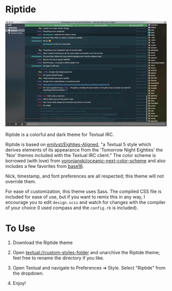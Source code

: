 # Riptide

![Screenshot of Riptide theme](screenshot.png?raw=true)

Riptide is a colorful and dark theme for Textual IRC.

Riptide is based on [emilyst/Eighties-Aligned](https://github.com/emilyst/Eighties-Aligned), "a Textual 5 style which derives elements of its appearance from the 'Tomorrow Night Eighties' the 'Nox' themes included with the Textual IRC client." The color scheme is borrowed (with love) from [voronianski/oceanic-next-color-scheme](https://github.com/voronianski/oceanic-next-color-scheme) and also includes a few favorites from [base16](https://chriskempson.github.io/base16/).

Nick, timestamp, and font preferences are all respected; this theme will not override them.

For ease of customization, this theme uses Sass. The compiled CSS file is included for ease of use, but if you want to remix this in any way, I encourage you to edit `design.scss` and watch for changes with the compiler of your choice (I used compass and the `config.rb` is included).

# To Use

1. Download the Riptide theme

2. Open [textual://custom-styles-folder](textual://custom-styles-folder) and unarchive the Riptide theme; feel free to rename the directory if you like.

3. Open Textual and navigate to Preferences ➜ Style. Select "Riptide" from the dropdown.

4. Enjoy!
